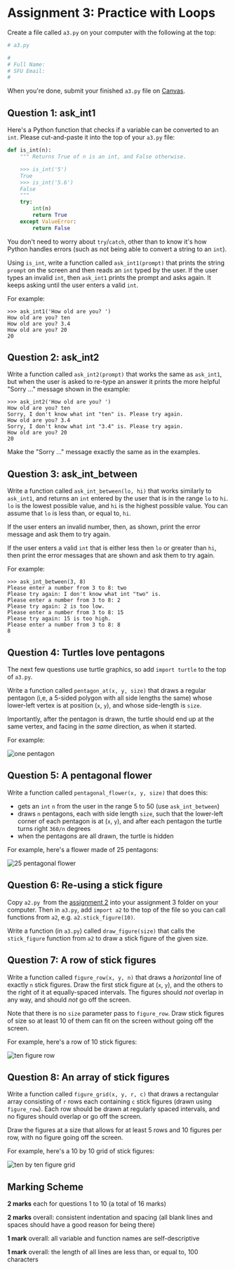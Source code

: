 # Assignment 3: Practice with Loops

Create a file called `a3.py` on your computer with the following at the top:

```python
# a3.py

#
# Full Name:
# SFU Email:
#
```

When you're done, submit your finished `a3.py` file on
[Canvas](https://canvas.sfu.ca/courses/73212).


## Question 1: ask_int1

Here's a Python function that checks if a variable can be converted to an
`int`. Please cut-and-paste it into the top of your `a3.py` file:

```python
def is_int(n):
    """ Returns True of n is an int, and False otherwise.

    >>> is_int('5')
    True
    >>> is_int('5.6')
    False
    """
    try:
        int(n)
        return True
    except ValueError:
        return False
```

You don't need to worry about `try`/`catch`, other than to know it's how
Python handles errors (such as not being able to convert a string to an
`int`).

Using `is_int`, write a function called `ask_int1(prompt)` that prints the
string `prompt` on the screen and then reads an `int` typed by the user. If
the user types an invalid `int`, then `ask_int1` prints the prompt and asks
again. It keeps asking until the user enters a valid `int`.

For example:

```
>>> ask_int1('How old are you? ')
How old are you? ten
How old are you? 3.4
How old are you? 20
20
```


## Question 2: ask_int2

Write a function called `ask_int2(prompt)` that works the same as `ask_int1`,
but when the user is asked to re-type an answer it prints the more helpful
"Sorry ..." message shown in the example:

```
>>> ask_int2('How old are you? ')
How old are you? ten
Sorry, I don't know what int "ten" is. Please try again.
How old are you? 3.4
Sorry, I don't know what int "3.4" is. Please try again.
How old are you? 20
20
```

Make the "Sorry ..." message exactly the same as in the examples.


## Question 3: ask_int_between

Write a function called `ask_int_between(lo, hi)` that works similarly to
`ask_int1`, and returns an `int` entered by the user that is in the range `lo`
to `hi`. `lo` is the lowest possible value, and `hi` is the highest possible
value. You can assume that `lo` is less than, or equal to, `hi`.

If the user enters an invalid number, then, as shown, print the error message
and ask them to try again.

If the user enters a valid `int` that is either less then `lo` or greater than
`hi`, then print the error messages that are shown and ask them to try again.

For example:

```
>>> ask_int_between(3, 8)
Please enter a number from 3 to 8: two
Please try again: I don't know what int "two" is.
Please enter a number from 3 to 8: 2
Please try again: 2 is too low.
Please enter a number from 3 to 8: 15
Please try again: 15 is too high.
Please enter a number from 3 to 8: 8
8
```

## Question 4: Turtles love pentagons

The next few questions use turtle graphics, so add `import turtle` to the top
of `a3.py`.

Write a function called `pentagon_at(x, y, size)` that draws a regular
pentagon (i,e, a 5-sided polygon with all side lengths the same) whose
lower-left vertex is at position (`x`, `y`), and whose side-length is `size`.

Importantly, after the pentagon is drawn, the turtle should end up at the same
vertex, and facing in the *same* direction, as when it started.

For example:

![one pentagon](one_pentagon.gif)


## Question 5: A pentagonal flower

Write a function called `pentagonal_flower(x, y, size)` that does this:

- gets an `int` `n` from the user in the range 5 to 50 (use `ask_int_between`)
- draws `n` pentagons, each with side length `size`, such that the lower-left
  corner of each pentagon is at (`x`, `y`), and after each pentagon the turtle
  turns right `360/n` degrees
- when the pentagons are all drawn, the turtle is hidden

For example, here's a flower made of 25 pentagons:

![25 pentagonal flower](pentagonal_flower_25.gif)


## Question 6: Re-using a stick figure

Copy `a2.py `from the [assignment 2](../a2.md) into your assignment 3 folder
on your computer. Then in `a3.py`, add `import a2` to the top of the file so
you can call functions from `a2`, e.g. `a2.stick_figure(10)`.

Write a function (in `a3.py`) called `draw_figure(size)` that calls the
`stick_figure` function from `a2` to draw a stick figure of the given size.


## Question 7: A row of stick figures

Write a function called `figure_row(x, y, n)` that draws a *horizontal* line
of exactly `n` stick figures. Draw the first stick figure at (`x`, `y`), and
the others to the right of it at equally-spaced intervals. The figures should
*not* overlap in any way, and should *not* go off the screen.

Note that there is no `size` parameter pass to `figure_row`. Draw stick
figures of size so at least 10 of them can fit on the screen without going off
the screen.

For example, here's a row of 10 stick figures:

![ten figure row](ten_figure_row.png)


## Question 8: An array of stick figures

Write a function called `figure_grid(x, y, r, c)` that draws a rectangular
array consisting of `r` rows each containing `c` stick figures (drawn using
`figure_row`). Each row should be drawn at regularly spaced intervals, and no
figures should overlap or go off the screen.

Draw the figures at a size that allows for at least 5 rows and 10 figures per
row, with no figure going off the screen.

For example, here's a 10 by 10 grid of stick figures:

![ten by ten figure grid](ten_by_ten_figure_grid.png)


## Marking Scheme

**2 marks** each for questions 1 to 10 (a total of 16 marks)

**2 marks** overall: consistent indentation and spacing (all blank lines and
spaces should have a good reason for being there)

**1 mark** overall: all variable and function names are self-descriptive

**1 mark** overall: the length of all lines are less than, or equal to, 100
characters
